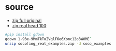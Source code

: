 # source 
- [zip full original](https://drive.google.com/file/d/1FNjNfDlFAdQn2gM_w5XBBvslYWiR0Mev/view?usp=sharing)
- [zip real head 100](https://drive.google.com/file/d/1-93e-9MmTkToIVglF6e6Xonc12o3W0ME/view?usp=share_link)
```bash
#pip install gdown
gdown 1-93e-9MmTkToIVglF6e6Xonc12o3W0ME`
unzip socofing_real_examples.zip -d soco_examples
```
